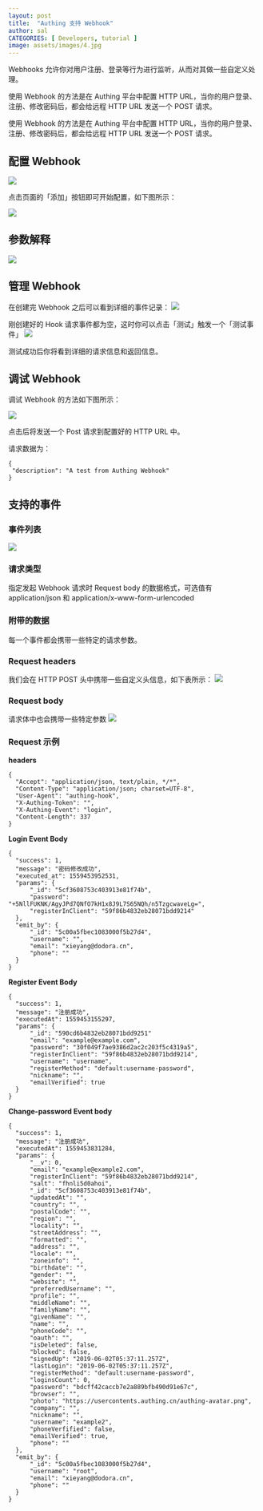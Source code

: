 ```yaml
---
layout: post
title:  "Authing 支持 Webhook"
author: sal
CATEGORIES: [ Developers, tutorial ]
image: assets/images/4.jpg
---
```

Webhooks 允许你对用户注册、登录等行为进行监听，从而对其做一些自定义处理。

使用 Webhook 的方法是在 Authing 平台中配置 HTTP URL，当你的用户登录、注册、修改密码后，都会给远程 HTTP URL 发送一个 POST 请求。

使用 Webhook 的方法是在 Authing 平台中配置 HTTP URL，当你的用户登录、注册、修改密码后，都会给远程 HTTP URL 发送一个 POST 请求。

## 配置 Webhook

![](http://img.staryu.cn/20190604-01.jpg)

点击页面的「添加」按钮即可开始配置，如下图所示：

![](http://img.staryu.cn/20190604-02.jpg)

## 参数解释
![](http://img.staryu.cn/20190604-03.jpg)

## 管理 Webhook

在创建完 Webhook 之后可以看到详细的事件记录：
![](http://img.staryu.cn/20190604-04.jpg)

刚创建好的 Hook 请求事件都为空，这时你可以点击「测试」触发一个「测试事件」
![](http://img.staryu.cn/20190604-05.jpg)

测试成功后你将看到详细的请求信息和返回信息。

## 调试 Webhook

调试 Webhook 的方法如下图所示：

![](http://img.staryu.cn/20190604-06.jpg)

点击后将发送一个 Post 请求到配置好的 HTTP URL 中。

请求数据为：
```
{
 "description": "A test from Authing Webhook"
}
```

## 支持的事件

### 事件列表
![](http://img.staryu.cn/20190604-07.jpg)

### 请求类型

指定发起 Webhook 请求时 Request body 的数据格式，可选值有 application/json 和 application/x-www-form-urlencoded

### 附带的数据

每一个事件都会携带一些特定的请求参数。

### Request headers

我们会在 HTTP POST 头中携带一些自定义头信息，如下表所示：
![](http://img.staryu.cn/20190604-08.jpg)

### Request body

请求体中也会携带一些特定参数
![](http://img.staryu.cn/20190604-09.jpg)

### Request 示例

**headers**

```
{
  "Accept": "application/json, text/plain, */*",
  "Content-Type": "application/json; charset=UTF-8",
  "User-Agent": "authing-hook",
  "X-Authing-Token": "",
  "X-Authing-Event": "login",
  "Content-Length": 337
}
```

**Login Event Body**

```
{
  "success": 1,
  "message": "密码修改成功",
  "executed_at": 1559453952531,
  "params": {
      "_id": "5cf3608753c403913e81f74b",
      "password": "+5NllFUKNK/AgyJPd7QNfO7kH1x8J9L7S65NQh/n5TzgcwaveLg=",
      "registerInClient": "59f86b4832eb28071bdd9214"
  },
  "emit_by": {
      "_id": "5c00a5fbec1083000f5b27d4",
      "username": "",
      "email": "xieyang@dodora.cn",
      "phone": ""
  }
}
```

**Register Event Body**
```
{
  "success": 1,
  "message": "注册成功",
  "executedAt": 1559453155297,
  "params": {
      "_id": "590cd6b4832eb28071bdd9251"
      "email": "example@example.com",
      "password": "30f049f7ae9386d2ac2c203f5c4319a5",
      "registerInClient": "59f86b4832eb28071bdd9214",
      "username": "username",
      "registerMethod": "default:username-password",
      "nickname": "",
      "emailVerified": true
  }
}
```

**Change-password Event body**
```
{
  "success": 1,
  "message": "注册成功",
  "executedAt": 1559453831284,
  "params": {
      "__v": 0,
      "email": "example@example2.com",
      "registerInClient": "59f86b4832eb28071bdd9214",
      "salt": "fhnli5d0ahoi",
      "_id": "5cf3608753c403913e81f74b",
      "updatedAt": "",
      "country": "",
      "postalCode": "",
      "region": "",
      "locality": "",
      "streetAddress": "",
      "formatted": "",
      "address": "",
      "locale": "",
      "zoneinfo": "",
      "birthdate": "",
      "gender": "",
      "website": "",
      "preferredUsername": "",
      "profile": "",
      "middleName": "",
      "familyName": "",
      "givenName": "",
      "name": "",
      "phoneCode": "",
      "oauth": "",
      "isDeleted": false,
      "blocked": false,
      "signedUp": "2019-06-02T05:37:11.257Z",
      "lastLogin": "2019-06-02T05:37:11.257Z",
      "registerMethod": "default:username-password",
      "loginsCount": 0,
      "password": "bdcff42caccb7e2a889bfb490d91e67c",
      "browser": "",
      "photo": "https://usercontents.authing.cn/authing-avatar.png",
      "company": "",
      "nickname": "",
      "username": "example2",
      "phoneVerfified": false,
      "emailVerified": true,
      "phone": ""
  },
  "emit_by": {
      "_id": "5c00a5fbec1083000f5b27d4",
      "username": "root",
      "email": "xieyang@dodora.cn",
      "phone": ""
  }
}
```
